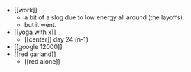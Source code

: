 - [[work]]
  - a bit of a slog due to low energy all around (the layoffs).
  - but it went.
- [[yoga with x]]
  - [[center]] day 24 (n-1)
- [[google 12000]]
- [[red garland]]
  - [[red alone]]
